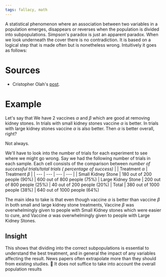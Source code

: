 ```yaml
---
tags: fallacy, math
---
```


A statistical phenomenon where an association between two variables in a population emerges, disappears or reverses when the population is divided into subpopulations. Simpson's paradox is just an apparent paradox. When we look underneath the cover there is no contradiction. It is based on a logical step that is made often but is nonetheless wrong. Intuitively it goes as follows:

# Sources

- Cristopher Olah's [post](http://colah.github.io/posts/2015-09-Visual-Information/).

# Example

Let's say that We have 2 vaccines $\alpha$ and $\beta$ which are good at removing kidney stones. In trials with small kidney stones vaccine $\alpha$ is better. In trials with large kidney stones vaccine $\alpha$ is also better. Then $\alpha$ is better overall, right?

Not always.

We'll have to look into the number of trials for each experiment to see where we might go wrong. Say we had the following number of trials in each sample. Each cell consists of the comparison between _number of successful trials/total trials ( percentage of success)_
| | Treatment $\alpha$ | Treatment $\beta$ |
| --- | --- | --- | --- |
| Small Kidney Stone | 180 out of 200 people (90%) | 600 out of 800 people (75%)
| Large Kidney Stone | 200 out of 800 people (25%) | 40 out of 200 people (20%)
| Total | 380 out of 1000 people (38%) | 640 out of 1000 people (64%)

The main idea to take is that even though vaccine $\alpha$ is better than vaccine $\beta$ in both small and large kidney stone treatments, Vaccine $\beta$ was overwhelmingly given to people with Small Kidney stones which were easier to cure, and Vaccine $\alpha$ was overwhelmingly given to people with Large Kidney Stones.

## Insight

This shows that dividing into the correct subpopulations is essential to understand the best treatment, and in general the impact of any variables affecting the result. News papers often extrapolate more than they should from existing studies.
🚨 It does not suffice to take into account the overall population results
